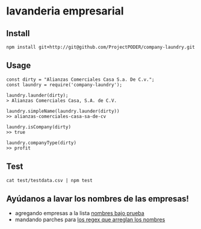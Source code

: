 # lavanderia empresarial

## Install

    npm install git+http://git@github.com/ProjectPODER/company-laundry.git

## Usage

```
const dirty = "Alianzas Comerciales Casa S.a. De C.v.";
const laundry = require('company-laundry');

laundry.launder(dirty);
> Alianzas Comerciales Casa, S.A. de C.V.

laundry.simpleName(laundry.launder(dirty))
>> alianzas-comerciales-casa-sa-de-cv

laundry.isCompany(dirty)
>> true

laundry.companyType(dirty)
>> profit
```

## Test

```
cat test/testdata.csv | npm test
```


## Ayúdanos a lavar los nombres de las empresas!

  * agregando empresas a la lista [nombres bajo prueba](test/data.csv)
  * mandando parches para [los regex que arreglan los nombres](lib/laundry.js)
